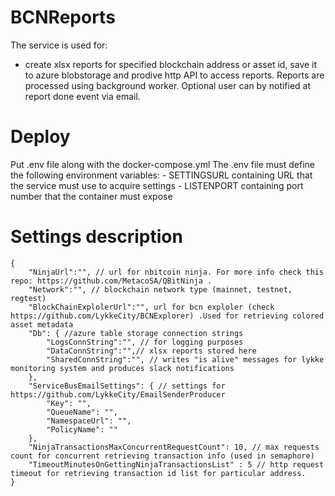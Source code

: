# BCNReports
The service is used for:
 * create xlsx reports for specified blockchain address or asset id, save it to azure blobstorage and prodive http API to access reports. Reports are processed using background worker. Optional user can by notified at report done event via email.
 
# Deploy

Put .env file along with the docker-compose.yml
The .env file must define the following environment variables: - SETTINGSURL containing URL that the service must use to acquire settings - LISTENPORT containing port number that the container must expose

# Settings description


```
{
	"NinjaUrl":"", // url for nbitcoin ninja. For more info check this repo: https://github.com/MetacoSA/QBitNinja .
	"Network":"", // blockchain network type (mainnet, testnet, regtest)
	"BlockChainExplolerUrl":"", url for bcn exploler (check https://github.com/LykkeCity/BCNExplorer) .Used for retrieving colored asset metadata
	"Db": { //azure table storage connection strings
		"LogsConnString":"", // for logging purposes
		"DataConnString":"",// xlsx reports stored here
		"SharedConnString":"", // writes "is alive" messages for lykke monitoring system and produces slack notifications
	},
	"ServiceBusEmailSettings": { // settings for https://github.com/LykkeCity/EmailSenderProducer
		"Key": "",
		"QueueName": "",
		"NamespaceUrl": "",
		"PolicyName": ""							
	},	
	"NinjaTransactionsMaxConcurrentRequestCount": 10, // max requests count for concurrent retrieving transaction info (used in semaphore)
	"TimeoutMinutesOnGettingNinjaTransactionsList" : 5 // http request timeout for retrieving transaction id list for particular address.
}

```
